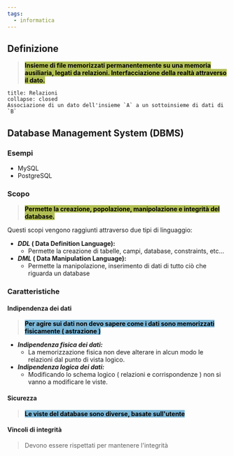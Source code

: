 ```yaml
---
tags:
  - informatica
---
```

## **Definizione**
> <mark style="background: #8DA101AA;">**Insieme di file memorizzati permanentemente su una memoria ausiliaria, legati da relazioni. Interfacciazione della realtà attraverso il dato.**</mark>  

```ad-info
title: Relazioni
collapse: closed
Associazione di un dato dell'insieme `A` a un sottoinsieme di dati di `B` 
```
## **Database Management System (DBMS)**
### **Esempi**
- MySQL 
- PostgreSQL
### **Scopo**
> <mark style="background: #8DA101AA;">**Permette la creazione, popolazione, manipolazione e integrità del database.**</mark>

Questi scopi vengono raggiunti attraverso due tipi di linguaggio:
- ***DDL* ( Data Definition Language):**
	- Permette la creazione di tabelle, campi, database, constraints, etc...
- ***DML* ( Data Manipulation Language):** 
	- Permette la manipolazione, inserimento di dati di tutto ciò che riguarda un database

### **Caratteristiche**
#### **Indipendenza dei dati** 
> <mark style="background: #3A94C5AA;">**Per agire sui dati non devo sapere come i dati sono memorizzati fisicamente 
> ( astrazione )**</mark>

- ***Indipendenza fisica dei dati:***
	- La memorizzazione fisica non deve alterare in alcun modo le relazioni dal punto di vista logico.
-  ***Indipendenza  logica dei dati:***
	- Modificando lo schema logico ( relazioni e corrispondenze ) non si vanno a modificare le viste.

#### **Sicurezza**
> <mark style="background: #3A94C5AA;">**Le viste del database sono diverse, basate sull'utente**</mark>

#### **Vincoli di integrità**
> Devono essere rispettati per mantenere l'integrità
